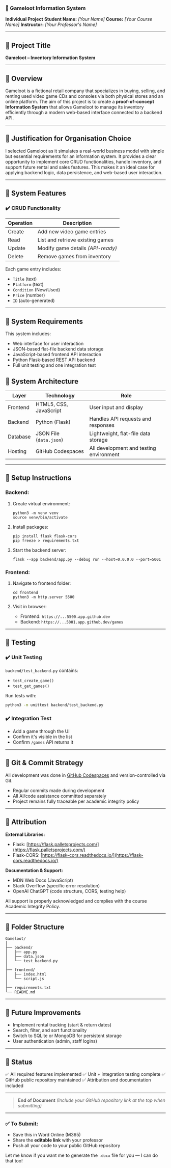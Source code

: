 ### 📄 Gameloot Information System

**Individual Project**
**Student Name:** *\[Your Name]*
**Course:** *\[Your Course Name]*
**Instructor:** *\[Your Professor's Name]*

---

## 🔷 Project Title

**Gameloot – Inventory Information System**

---

## 🔷 Overview

Gameloot is a fictional retail company that specializes in buying, selling, and renting used video game CDs and consoles via both physical stores and an online platform. The aim of this project is to create a **proof-of-concept Information System** that allows Gameloot to manage its inventory efficiently through a modern web-based interface connected to a backend API.

---

## 🔷 Justification for Organisation Choice

I selected Gameloot as it simulates a real-world business model with simple but essential requirements for an information system. It provides a clear opportunity to implement core CRUD functionalities, handle inventory, and support future rental and sales features. This makes it an ideal case for applying backend logic, data persistence, and web-based user interaction.

---

## 🔷 System Features

### ✔️ CRUD Functionality

| Operation | Description                       |
| --------- | --------------------------------- |
| Create    | Add new video game entries        |
| Read      | List and retrieve existing games  |
| Update    | Modify game details *(API-ready)* |
| Delete    | Remove games from inventory       |

Each game entry includes:

* `Title` (text)
* `Platform` (text)
* `Condition` (New/Used)
* `Price` (number)
* `ID` (auto-generated)

---

## 🔷 System Requirements

This system includes:

* Web interface for user interaction
* JSON-based flat-file backend data storage
* JavaScript-based frontend API interaction
* Python Flask-based REST API backend
* Full unit testing and one integration test



## 🔷 System Architecture

| Layer    | Technology              | Role                                    |
| -------- | ----------------------- | --------------------------------------- |
| Frontend | HTML5, CSS, JavaScript  | User input and display                  |
| Backend  | Python (Flask)          | Handles API requests and responses      |
| Database | JSON File (`data.json`) | Lightweight, flat-file data storage     |
| Hosting  | GitHub Codespaces       | All development and testing environment |

---

## 🔷 Setup Instructions

### Backend:

1. Create virtual environment:

   ```
   python3 -m venv venv
   source venv/bin/activate
   ```
2. Install packages:

   ```
   pip install flask flask-cors
   pip freeze > requirements.txt
   ```
3. Start the backend server:

   ```
   flask --app backend/app.py --debug run --host=0.0.0.0 --port=5001
   ```

### Frontend:

1. Navigate to frontend folder:

   ```
   cd frontend
   python3 -m http.server 5500
   ```
2. Visit in browser:

   * Frontend: `https://...5500.app.github.dev`
   * Backend: `https://...5001.app.github.dev/games`

---

## 🔷 Testing

### ✔️ Unit Testing

`backend/test_backend.py` contains:

* `test_create_game()`
* `test_get_games()`

Run tests with:

```bash
python3 -m unittest backend/test_backend.py
```

### ✔️ Integration Test

* Add a game through the UI
* Confirm it's visible in the list
* Confirm `/games` API returns it

---

## 🔷 Git & Commit Strategy

All development was done in [GitHub Codespaces](https://github.com/features/codespaces) and version-controlled via Git.

* Regular commits made during development
* All AI/code assistance committed separately
* Project remains fully traceable per academic integrity policy

---

## 🔷 Attribution

**External Libraries:**

* Flask: [https://flask.palletsprojects.com/](https://flask.palletsprojects.com/)
* Flask-CORS: [https://flask-cors.readthedocs.io/](https://flask-cors.readthedocs.io/)

**Documentation & Support:**

* MDN Web Docs (JavaScript)
* Stack Overflow (specific error resolution)
* OpenAI ChatGPT (code structure, CORS, testing help)

All support is properly acknowledged and complies with the course Academic Integrity Policy.

---

## 🔷 Folder Structure

```
Gameloot/
│
├── backend/
│   ├── app.py
│   ├── data.json
│   └── test_backend.py
│
├── frontend/
│   ├── index.html
│   └── script.js
│
├── requirements.txt
└── README.md
```

---

## 🔷 Future Improvements

* Implement rental tracking (start & return dates)
* Search, filter, and sort functionality
* Switch to SQLite or MongoDB for persistent storage
* User authentication (admin, staff logins)

---

## 🔷 Status

✅ All required features implemented
✅ Unit + integration testing complete
✅ GitHub public repository maintained
✅ Attribution and documentation included

---

> **End of Document**
> *(Include your GitHub repository link at the top when submitting)*

---

### ✅ To Submit:

* Save this in Word Online (M365)
* Share the **editable link** with your professor
* Push all your code to your public GitHub repository

Let me know if you want me to generate the `.docx` file for you — I can do that too!
